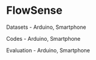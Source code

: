 # FlowSense

Datasets - Arduino, Smartphone

Codes - Arduino, Smartphone

Evaluation - Arduino, Smartphone
